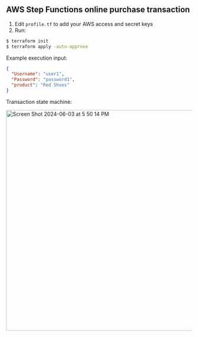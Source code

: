 ## AWS Step Functions online purchase transaction

1. Edit ```profile.tf``` to add your AWS access and secret keys
2. Run:
```bash
$ terraform init
$ terraform apply -auto-approve
```

Example execution input:
```json
{
  "Username": "user1",
  "Password": "password1",
  "product": "Red Shoes"
}
```

Transaction state machine:

<img width="598" alt="Screen Shot 2024-06-03 at 5 50 14 PM" src="https://github.com/Alan-S-Andrade/Saga-pattern-applications/assets/46075052/3b9ea7ba-179c-4e1b-b4e5-d55bba04d154">

